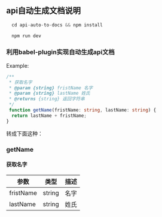 ## api自动生成文档说明

```js
  cd api-auto-to-docs && npm install
```

```js
  npm run dev
```
### 利用babel-plugin实现自动生成api文档

Example:

```ts
/**
 * 获取名字
 * @param {string} fristName 名字
 * @param {string} lastName 姓氏
 * @returns {string} 返回字符串
 */
 function getName(fristName: string, lastName: string) {
  return lastName + fristName;
}
```
转成下面这种：

### getName 

#### 获取名字 
| 参数    | 类型    | 描述   | 
| ---    | ---     | ---   | 
| fristName | string | 名字   |
| lastName | string | 姓氏   |
